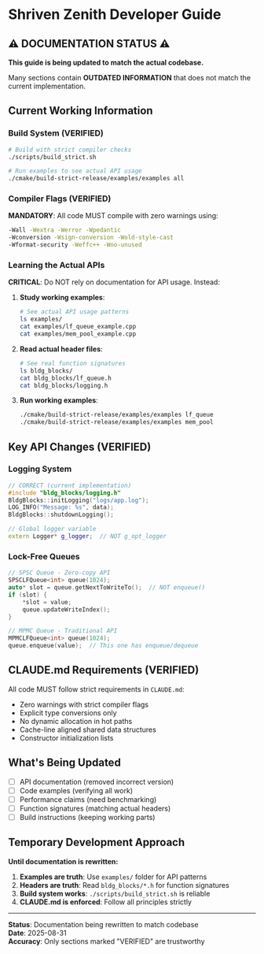 # Shriven Zenith Developer Guide

## ⚠️ DOCUMENTATION STATUS ⚠️

**This guide is being updated to match the actual codebase.**

Many sections contain **OUTDATED INFORMATION** that does not match the current implementation.

## Current Working Information

### Build System (VERIFIED)
```bash
# Build with strict compiler checks
./scripts/build_strict.sh

# Run examples to see actual API usage
./cmake/build-strict-release/examples/examples all
```

### Compiler Flags (VERIFIED)
**MANDATORY**: All code MUST compile with zero warnings using:
```bash
-Wall -Wextra -Werror -Wpedantic
-Wconversion -Wsign-conversion -Wold-style-cast
-Wformat-security -Weffc++ -Wno-unused
```

### Learning the Actual APIs

**CRITICAL**: Do NOT rely on documentation for API usage. Instead:

1. **Study working examples**:
   ```bash
   # See actual API usage patterns
   ls examples/
   cat examples/lf_queue_example.cpp
   cat examples/mem_pool_example.cpp
   ```

2. **Read actual header files**:
   ```bash
   # See real function signatures
   ls bldg_blocks/
   cat bldg_blocks/lf_queue.h
   cat bldg_blocks/logging.h
   ```

3. **Run working examples**:
   ```bash
   ./cmake/build-strict-release/examples/examples lf_queue
   ./cmake/build-strict-release/examples/examples mem_pool
   ```

## Key API Changes (VERIFIED)

### Logging System
```cpp
// CORRECT (current implementation)
#include "bldg_blocks/logging.h"
BldgBlocks::initLogging("logs/app.log");
LOG_INFO("Message: %s", data);
BldgBlocks::shutdownLogging();

// Global logger variable
extern Logger* g_logger;  // NOT g_opt_logger
```

### Lock-Free Queues
```cpp
// SPSC Queue - Zero-copy API
SPSCLFQueue<int> queue(1024);
auto* slot = queue.getNextToWriteTo();  // NOT enqueue()
if (slot) {
    *slot = value;
    queue.updateWriteIndex();
}

// MPMC Queue - Traditional API  
MPMCLFQueue<int> queue(1024);
queue.enqueue(value);  // This one has enqueue/dequeue
```

## CLAUDE.md Requirements (VERIFIED)

All code MUST follow strict requirements in `CLAUDE.md`:
- Zero warnings with strict compiler flags
- Explicit type conversions only
- No dynamic allocation in hot paths
- Cache-line aligned shared data structures
- Constructor initialization lists

## What's Being Updated

- [ ] API documentation (removed incorrect version)
- [ ] Code examples (verifying all work)
- [ ] Performance claims (need benchmarking)
- [ ] Function signatures (matching actual headers)
- [ ] Build instructions (keeping working parts)

## Temporary Development Approach

**Until documentation is rewritten:**

1. **Examples are truth**: Use `examples/` folder for API patterns
2. **Headers are truth**: Read `bldg_blocks/*.h` for function signatures  
3. **Build system works**: `./scripts/build_strict.sh` is reliable
4. **CLAUDE.md is enforced**: Follow all principles strictly

---

**Status**: Documentation being rewritten to match codebase  
**Date**: 2025-08-31  
**Accuracy**: Only sections marked "VERIFIED" are trustworthy